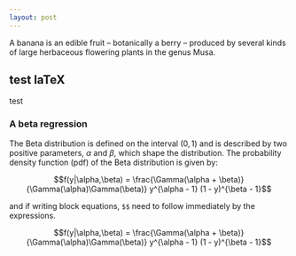 ```yaml
---
layout: post
---
```


A banana is an edible fruit – botanically a berry – produced by several
kinds of large herbaceous flowering plants in the genus Musa.

## test laTeX 

test 

### A beta regression

The Beta distribution is defined on the interval $(0, 1)$ and is described by two positive parameters, $\alpha$ and $\beta$, which shape the distribution.
The probability density function (pdf) of the Beta distribution is given by:

```math
f(y|\alpha,\beta) = \frac{\Gamma(\alpha + \beta)}{\Gamma(\alpha)\Gamma(\beta)} y^{\alpha - 1} (1 - y)^{\beta - 1}
```

and if writing block equations, `$$` need to follow immediately by the expressions.

$$f(y|\alpha,\beta) = \frac{\Gamma(\alpha + \beta)}{\Gamma(\alpha)\Gamma(\beta)}
y^{\alpha - 1} (1 - y)^{\beta - 1}$$
